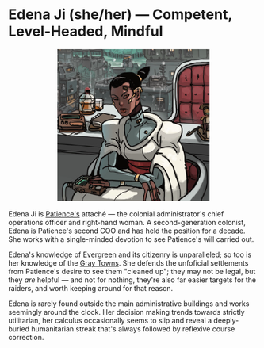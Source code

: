 # Edena Ji (she/her) — Competent, Level-Headed, Mindful

<p align="center">
    <img style="max-height: 500px;" src="../../../img/edena-ji.png"/>
</p>

Edena Ji is [Patience's](patience.md) attaché — the colonial administrator's chief operations officer and right-hand woman. A second-generation colonist, Edena is Patience's second COO and has held the position for a decade. She works with a single-minded devotion to see Patience's will carried out.

Edena's knowledge of [Evergreen](../../places/evergreen.md) and its citizenry is unparalleled; so too is her knowledge of the [Gray Towns](../../places/gray-towns.md). She defends the unfoficial settlements from Patience's desire to see them "cleaned up"; they may not be legal, but they *are* helpful — and not for nothing, they're also far easier targets for the raiders, and worth keeping around for that reason.

Edena is rarely found outside the main administrative buildings and works seemingly around the clock. Her decision making trends towards strictly utilitarian, her calculus occasionally seems to slip and reveal a deeply-buried humanitarian streak that's always followed by reflexive course correction.
